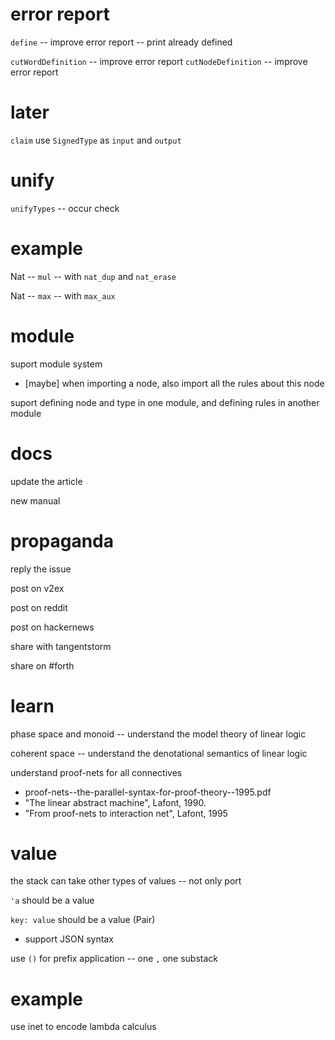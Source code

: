 # error report

`define` -- improve error report -- print already defined

`cutWordDefinition` -- improve error report
`cutNodeDefinition` -- improve error report

# later

`claim` use `SignedType` as `input` and `output`

# unify

`unifyTypes` -- occur check

# example

Nat -- `mul` -- with `nat_dup` and `nat_erase`

Nat -- `max` -- with `max_aux`

# module

suport module system

- [maybe] when importing a node, also import all the rules about this node

suport defining node and type in one module, and defining rules in another module

# docs

update the article

new manual

# propaganda

reply the issue

post on v2ex

post on reddit

post on hackernews

share with tangentstorm

share on #forth

# learn

phase space and monoid -- understand the model theory of linear logic

coherent space -- understand the denotational semantics of linear logic

understand proof-nets for all connectives

- proof-nets--the-parallel-syntax-for-proof-theory--1995.pdf
- "The linear abstract machine", Lafont, 1990.
- "From proof-nets to interaction net", Lafont, 1995

# value

the stack can take other types of values -- not only port

`'a` should be a value

`key: value` should be a value (Pair)

- support JSON syntax

use `()` for prefix application -- one `,` one substack

# example

use inet to encode lambda calculus
